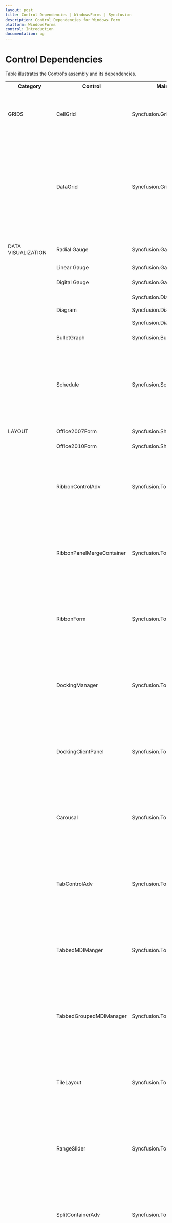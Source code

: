 ```yaml
---
layout: post
title: Control Dependencies | WindowsForms | Syncfusion
description: Control Dependencies for Windows Form 
platform: WindowsForms
control: Introduction
documentation: ug
---
```



# Control Dependencies

Table illustrates the Control's assembly and its dependencies.

<table>
<tr>
<th>
Category<br/><br/></th><th>
Control<br/><br/></th><th>
Main Assembly<br/><br/></th><th>
Depended Assemblies<br/><br/></th><th>
</th></tr>
<tr>
<td>
GRIDS<br/><br/></td><td>
CellGrid<br/><br/></td><td>
Syncfusion.Grid.Windows<br/><br/></td><td>
Syncfusion.Grid.Base<br/><br/>Syncfusion.Shared.Base<br/><br/>Syncfusion.Shared.Windows<br/><br/></td></tr>
<tr>
<td>
<br/><br/></td><td>
DataGrid<br/><br/></td><td>
Syncfusion.Grid.Grouping.Windows<br/><br/></td><td>
Syncfusion.Grid.Base<br/><br/>Syncfusion.Grid.Windows<br/><br/>Syncfusion.Grid.Grouping.Base<br/><br/>Syncfusion.Grouping.Base<br/><br/>Syncfusion.Shared.Base<br/><br/>Syncfusion.Shared.Windows<br/><br/>Syncfusion.Tools.Base<br/><br/>Syncfusion.Tools.Windows<br/><br/></td></tr>
<tr>
<td>
DATA VISUALIZATION<br/><br/></td><td>
Radial Gauge<br/><br/></td><td>
Syncfusion.Gauge.Windows<br/><br/></td><td>
Syncfusion.Shared.Base<br/><br/></td></tr>
<tr>
<td>
<br/><br/></td><td>
Linear Gauge<br/><br/></td><td>
Syncfusion.Gauge.Windows<br/><br/></td><td>
Syncfusion.Shared.Base<br/><br/></td></tr>
<tr>
<td>
<br/><br/></td><td>
Digital Gauge<br/><br/></td><td>
Syncfusion.Gauge.Windows<br/><br/></td><td>
Syncfusion.Shared.Base<br/><br/></td></tr>
<tr>
<td>
<br/><br/></td><td>
Diagram<br/><br/></td><td>
Syncfusion.Diagram.Base<br/><br/>Syncfusion.Diagram.Windows<br/><br/>Syncfusion.Diagram.Utility.Windows<br/><br/></td><td>
Syncfusion.Shared.Base<br/><br/>Syncfusion.Shared.Windows<br/><br/></td></tr>
<tr>
<td>
<br/><br/></td><td>
BulletGraph<br/><br/></td><td>
Syncfusion.BulletGraph.Windows<br/><br/></td><td>
<br/><br/></td></tr>
<tr>
<td>
<br/><br/></td><td>
Schedule<br/><br/></td><td>
Syncfusion.Schedule.Windows<br/><br/></td><td>
Syncfusion.GridHelperClasses.Base<br/><br/>Syncfusion.Schedule.Base<br/><br/>Syncfusion.Shared.Base<br/><br/>Syncfusion.Shared.Windows<br/><br/>Syncfusion.Tools.Base<br/><br/>Syncfusion.Tools.Windows<br/><br/></td></tr>
<tr>
<td>
LAYOUT<br/><br/></td><td>
Office2007Form<br/><br/></td><td>
Syncfusion.Shared.Base<br/><br/></td><td>
<br/><br/></td></tr>
<tr>
<td>
<br/><br/></td><td>
Office2010Form<br/><br/></td><td>
Syncfusion.Shared.Base<br/><br/></td><td>
<br/><br/></td></tr>
<tr>
<td>
<br/><br/></td><td>
RibbonControlAdv<br/><br/></td><td>
Syncfusion.Tools.Windows<br/><br/></td><td>
Syncfusion.Grid.Base<br/><br/>Syncfusion.Grid.Windows<br/><br/>Syncfusion.Shared.Base<br/><br/>Syncfusion.Shared.Windows<br/><br/>Syncfusion.Tools.Base<br/><br/></td></tr>
<tr>
<td>
<br/><br/></td><td>
RibbonPanelMergeContainer<br/><br/></td><td>
Syncfusion.Tools.Windows<br/><br/></td><td>
Syncfusion.Grid.Base<br/><br/>Syncfusion.Grid.Windows<br/><br/>Syncfusion.Shared.Base<br/><br/>Syncfusion.Shared.Windows<br/><br/>Syncfusion.Tools.Base<br/><br/></td></tr>
<tr>
<td>
<br/><br/></td><td>
RibbonForm<br/><br/></td><td>
Syncfusion.Tools.Windows<br/><br/></td><td>
Syncfusion.Grid.Base<br/><br/>Syncfusion.Grid.Windows<br/><br/>Syncfusion.Shared.Base<br/><br/>Syncfusion.Shared.Windows<br/><br/>Syncfusion.Tools.Base<br/><br/></td></tr>
<tr>
<td>
<br/><br/></td><td>
DockingManager<br/><br/></td><td>
Syncfusion.Tools.Windows<br/><br/></td><td>
Syncfusion.Grid.Base<br/><br/>Syncfusion.Grid.Windows<br/><br/>Syncfusion.Shared.Base<br/><br/>Syncfusion.Shared.Windows<br/><br/>Syncfusion.Tools.Base<br/><br/></td></tr>
<tr>
<td>
<br/><br/></td><td>
DockingClientPanel<br/><br/></td><td>
Syncfusion.Tools.Windows<br/><br/></td><td>
Syncfusion.Grid.Base<br/><br/>Syncfusion.Grid.Windows<br/><br/>Syncfusion.Shared.Base<br/><br/>Syncfusion.Shared.Windows<br/><br/>Syncfusion.Tools.Base<br/><br/></td></tr>
<tr>
<td>
<br/><br/></td><td>
Carousal<br/><br/></td><td>
Syncfusion.Tools.Windows<br/><br/></td><td>
Syncfusion.Grid.Base<br/><br/>Syncfusion.Grid.Windows<br/><br/>Syncfusion.Shared.Base<br/><br/>Syncfusion.Shared.Windows<br/><br/>Syncfusion.Tools.Base<br/><br/></td></tr>
<tr>
<td>
<br/><br/></td><td>
TabControlAdv<br/><br/></td><td>
Syncfusion.Tools.Windows<br/><br/></td><td>
Syncfusion.Grid.Base<br/><br/>Syncfusion.Grid.Windows<br/><br/>Syncfusion.Shared.Base<br/><br/>Syncfusion.Shared.Windows<br/><br/>Syncfusion.Tools.Base<br/><br/></td></tr>
<tr>
<td>
<br/><br/></td><td>
TabbedMDIManger<br/><br/></td><td>
Syncfusion.Tools.Windows<br/><br/></td><td>
Syncfusion.Grid.Base<br/><br/>Syncfusion.Grid.Windows<br/><br/>Syncfusion.Shared.Base<br/><br/>Syncfusion.Shared.Windows<br/><br/>Syncfusion.Tools.Base<br/><br/></td></tr>
<tr>
<td>
<br/><br/></td><td>
TabbedGroupedMDIManager<br/><br/></td><td>
Syncfusion.Tools.Windows<br/><br/></td><td>
Syncfusion.Grid.Base<br/><br/>Syncfusion.Grid.Windows<br/><br/>Syncfusion.Shared.Base<br/><br/>Syncfusion.Shared.Windows<br/><br/>Syncfusion.Tools.Base<br/><br/></td></tr>
<tr>
<td>
<br/><br/></td><td>
TileLayout<br/><br/></td><td>
Syncfusion.Tools.Windows<br/><br/></td><td>
Syncfusion.Grid.Base<br/><br/>Syncfusion.Grid.Windows<br/><br/>Syncfusion.Shared.Base<br/><br/>Syncfusion.Shared.Windows<br/><br/>Syncfusion.Tools.Base<br/><br/></td></tr>
<tr>
<td>
<br/><br/></td><td>
RangeSlider<br/><br/></td><td>
Syncfusion.Tools.Windows<br/><br/></td><td>
Syncfusion.Grid.Base<br/><br/>Syncfusion.Grid.Windows<br/><br/>Syncfusion.Shared.Base<br/><br/>Syncfusion.Shared.Windows<br/><br/>Syncfusion.Tools.Base<br/><br/></td></tr>
<tr>
<td>
<br/><br/></td><td>
SplitContainerAdv<br/><br/></td><td>
Syncfusion.Tools.Windows<br/><br/></td><td>
Syncfusion.Grid.Base<br/><br/>Syncfusion.Grid.Windows<br/><br/>Syncfusion.Shared.Base<br/><br/>Syncfusion.Shared.Windows<br/><br/>Syncfusion.Tools.Base<br/><br/></td></tr>
<tr>
<td>
<br/><br/></td><td>
TabSplitterContainerAdv<br/><br/></td><td>
Syncfusion.Tools.Windows<br/><br/></td><td>
Syncfusion.Grid.Base<br/><br/>Syncfusion.Grid.Windows<br/><br/>Syncfusion.Shared.Base<br/><br/>Syncfusion.Shared.Windows<br/><br/>Syncfusion.Tools.Base<br/><br/></td></tr>
<tr>
<td>
<br/><br/></td><td>
MetroForm<br/><br/></td><td>
Syncfusion.Shared.Base<br/><br/></td><td>
<br/><br/></td></tr>
<tr>
<td>
<br/><br/></td><td>
TabBarSplitterControl<br/><br/></td><td>
Syncfusion.Shared.Base<br/><br/></td><td>
<br/><br/></td></tr>
<tr>
<td>
<br/><br/></td><td>
RecordNavigationControl<br/><br/></td><td>
Syncfusion.Shared.Base<br/><br/></td><td>
<br/><br/></td></tr>
<tr>
<td>
<br/><br/></td><td>
RecordNavigationBar<br/><br/></td><td>
Syncfusion.Shared.Base<br/><br/></td><td>
<br/><br/></td></tr>
<tr>
<td>
<br/><br/></td><td>
FlowLayout<br/><br/></td><td>
Syncfusion.Shared.Base<br/><br/></td><td>
<br/><br/></td></tr>
<tr>
<td>
<br/><br/></td><td>
CardLayout<br/><br/></td><td>
Syncfusion.Shared.Base<br/><br/></td><td>
<br/><br/></td></tr>
<tr>
<td>
<br/><br/></td><td>
BorderLayout<br/><br/></td><td>
Syncfusion.Shared.Base<br/><br/></td><td>
<br/><br/></td></tr>
<tr>
<td>
<br/><br/></td><td>
SplitterControl<br/><br/></td><td>
Syncfusion.Shared.Base<br/><br/></td><td>
<br/><br/></td></tr>
<tr>
<td>
<br/><br/></td><td>
GradientPanel<br/><br/></td><td>
Syncfusion.Shared.Base<br/><br/></td><td>
<br/><br/></td></tr>
<tr>
<td>
<br/><br/></td><td>
GradientpanelExt<br/><br/></td><td>
Syncfusion.Shared.Base<br/><br/></td><td>
<br/><br/></td></tr>
<tr>
<td>
<br/><br/></td><td>
GridLayout<br/><br/></td><td>
Syncfusion.Shared.Base<br/><br/></td><td>
<br/><br/></td></tr>
<tr>
<td>
<br/><br/></td><td>
GridBagLayout<br/><br/></td><td>
Syncfusion.Shared.Base<br/><br/></td><td>
<br/><br/></td></tr>
<tr>
<td>
<br/><br/></td><td>
AutoLabel<br/><br/></td><td>
Syncfusion.Shared.Base<br/><br/></td><td>
<br/><br/></td></tr>
<tr>
<td>
<br/><br/></td><td>
BannerTextProvider<br/><br/></td><td>
Syncfusion.Shared.Base<br/><br/></td><td>
<br/><br/></td></tr>
<tr>
<td>
<br/><br/></td><td>
ImageListAdv<br/><br/></td><td>
Syncfusion.Shared.Base<br/><br/></td><td>
<br/><br/></td></tr>
<tr>
<td>
<br/><br/></td><td>
TypeLoader<br/><br/></td><td>
Syncfusion.Shared.Base<br/><br/></td><td>
<br/><br/></td></tr>
<tr>
<td>
**EDITORS**<br/><br/></td><td>
CurrencyTextBox<br/><br/></td><td>
Syncfusion.Shared.Base<br/><br/></td><td>
<br/><br/></td></tr>
<tr>
<td>
<br/><br/></td><td>
IntegerTextBox<br/><br/></td><td>
Syncfusion.Shared.Base<br/><br/></td><td>
<br/><br/></td></tr>
<tr>
<td>
<br/><br/></td><td>
DoubleTextBox<br/><br/></td><td>
Syncfusion.Shared.Base<br/><br/></td><td>
<br/><br/></td></tr>
<tr>
<td>
<br/><br/></td><td>
PercentTextBox<br/><br/></td><td>
Syncfusion.Shared.Base<br/><br/></td><td>
<br/><br/></td></tr>
<tr>
<td>
<br/><br/></td><td>
MaskedEditBox<br/><br/></td><td>
Syncfusion.Shared.Base<br/><br/></td><td>
<br/><br/></td></tr>
<tr>
<td>
<br/><br/></td><td>
TextBoxExt<br/><br/></td><td>
Syncfusion.Shared.Base<br/><br/></td><td>
<br/><br/></td></tr>
<tr>
<td>
<br/><br/></td><td>
ButtonAdv<br/><br/></td><td>
Syncfusion.Shared.Base<br/><br/></td><td>
<br/><br/></td></tr>
<tr>
<td>
<br/><br/></td><td>
EditableList<br/><br/></td><td>
Syncfusion.Shared.Base<br/><br/></td><td>
<br/><br/></td></tr>
<tr>
<td>
<br/><br/></td><td>
SplitButton<br/><br/></td><td>
Syncfusion.Tools.Windows<br/><br/></td><td>
Syncfusion.Grid.Base<br/><br/>Syncfusion.Grid.Windows<br/><br/>Syncfusion.Shared.Base<br/><br/>Syncfusion.Shared.Windows<br/><br/>Syncfusion.Tools.Base<br/><br/></td></tr>
<tr>
<td>
<br/><br/></td><td>
DomainUpDownExt<br/><br/></td><td>
Syncfusion.Tools.Windows<br/><br/></td><td>
Syncfusion.Grid.Base<br/><br/>Syncfusion.Grid.Windows<br/><br/>Syncfusion.Shared.Base<br/><br/>Syncfusion.Shared.Windows<br/><br/>Syncfusion.Tools.Base<br/><br/></td></tr>
<tr>
<td>
<br/><br/></td><td>
CurrencyEdit<br/><br/></td><td>
Syncfusion.Tools.Windows<br/><br/></td><td>
Syncfusion.Grid.Base<br/><br/>Syncfusion.Grid.Windows<br/><br/>Syncfusion.Shared.Base<br/><br/>Syncfusion.Shared.Windows<br/><br/>Syncfusion.Tools.Base<br/><br/></td></tr>
<tr>
<td>
<br/><br/></td><td>
ButtonEdit<br/><br/></td><td>
Syncfusion.Tools.Windows<br/><br/></td><td>
Syncfusion.Grid.Base<br/><br/>Syncfusion.Grid.Windows<br/><br/>Syncfusion.Shared.Base<br/><br/>Syncfusion.Shared.Windows<br/><br/>Syncfusion.Tools.Base<br/><br/></td></tr>
<tr>
<td>
<br/><br/></td><td>
AutoComplete<br/><br/></td><td>
Syncfusion.Tools.Windows<br/><br/></td><td>
Syncfusion.Grid.Base<br/><br/>Syncfusion.Grid.Windows<br/><br/>Syncfusion.Shared.Base<br/><br/>Syncfusion.Shared.Windows<br/><br/>Syncfusion.Tools.Base<br/><br/></td></tr>
<tr>
<td>
<br/><br/></td><td>
Calculator<br/><br/></td><td>
Syncfusion.Tools.Windows<br/><br/></td><td>
Syncfusion.Grid.Base<br/><br/>Syncfusion.Grid.Windows<br/><br/>Syncfusion.Shared.Base<br/><br/>Syncfusion.Shared.Windows<br/><br/>Syncfusion.Tools.Base<br/><br/></td></tr>
<tr>
<td>
<br/><br/></td><td>
CheckBoxAdv<br/><br/></td><td>
Syncfusion.Shared.Base<br/><br/></td><td>
<br/><br/></td></tr>
<tr>
<td>
<br/><br/></td><td>
RadioButtonAdv<br/><br/></td><td>
Syncfusion.Shared.Base<br/><br/></td><td>
<br/><br/></td></tr>
<tr>
<td>
<br/><br/></td><td>
RatingControl<br/><br/></td><td>
Syncfusion.Tools.Windows<br/><br/></td><td>
Syncfusion.Grid.Base<br/><br/>Syncfusion.Grid.Windows<br/><br/>Syncfusion.Shared.Base<br/><br/>Syncfusion.Shared.Windows<br/><br/>Syncfusion.Tools.Base<br/><br/></td></tr>
<tr>
<td>
<br/><br/></td><td>
ComboBoxAdv<br/><br/></td><td>
Syncfusion.Tools.Windows<br/><br/></td><td>
Syncfusion.Grid.Base<br/><br/>Syncfusion.Grid.Windows<br/><br/>Syncfusion.Shared.Base<br/><br/>Syncfusion.Shared.Windows<br/><br/>Syncfusion.Tools.Base<br/><br/></td></tr>
<tr>
<td>
<br/><br/></td><td>
ComboBoxBase<br/><br/></td><td>
Syncfusion.Shared.Base<br/><br/></td><td>
<br/><br/></td></tr>
<tr>
<td>
<br/><br/></td><td>
ComboBoxAutoComplete<br/><br/></td><td>
Syncfusion.Tools.Windows<br/><br/></td><td>
Syncfusion.Grid.Base<br/><br/>Syncfusion.Grid.Windows<br/><br/>Syncfusion.Shared.Base<br/><br/>Syncfusion.Shared.Windows<br/><br/>Syncfusion.Tools.Base<br/><br/></td></tr>
<tr>
<td>
<br/><br/></td><td>
MultiColumnComboBox<br/><br/></td><td>
Syncfusion.Tools.Windows<br/><br/></td><td>
Syncfusion.Grid.Base<br/><br/>Syncfusion.Grid.Windows<br/><br/>Syncfusion.Shared.Base<br/><br/>Syncfusion.Shared.Windows<br/><br/>Syncfusion.Tools.Base<br/><br/></td></tr>
<tr>
<td>
<br/><br/></td><td>
MultiSelectionComboBox<br/><br/></td><td>
Syncfusion.Tools.Windows<br/><br/></td><td>
Syncfusion.Grid.Base<br/><br/>Syncfusion.Grid.Windows<br/><br/>Syncfusion.Shared.Base<br/><br/>Syncfusion.Shared.Windows<br/><br/>Syncfusion.Tools.Base<br/><br/></td></tr>
<tr>
<td>
<br/><br/></td><td>
ComboDropDown<br/><br/></td><td>
Syncfusion.Shared.Base<br/><br/></td><td>
<br/><br/></td></tr>
<tr>
<td>
<br/><br/></td><td>
FontListBox<br/><br/></td><td>
Syncfusion.Tools.Windows<br/><br/></td><td>
Syncfusion.Grid.Base<br/><br/>Syncfusion.Grid.Windows<br/><br/>Syncfusion.Shared.Base<br/><br/>Syncfusion.Shared.Windows<br/><br/>Syncfusion.Tools.Base<br/><br/></td></tr>
<tr>
<td>
<br/><br/></td><td>
FontComboBox<br/><br/></td><td>
Syncfusion.Tools.Windows<br/><br/></td><td>
Syncfusion.Grid.Base<br/><br/>Syncfusion.Grid.Windows<br/><br/>Syncfusion.Shared.Base<br/><br/>Syncfusion.Shared.Windows<br/><br/>Syncfusion.Tools.Base<br/><br/></td></tr>
<tr>
<td>
<br/><br/></td><td>
EditControl<br/><br/></td><td>
Syncfusion.Edit.Windows<br/><br/></td><td>
Syncfusion.Shared.Base<br/><br/>Syncfusion.Tools.Base<br/><br/>Syncfusion.Tools.Windows<br/><br/></td></tr>
<tr>
<td>
<br/><br/></td><td>
HTMLUIControl<br/><br/></td><td>
Syncfusion.HTMLUI.Windows<br/><br/></td><td>
Syncfusion.HTMLUI.Base<br/><br/>Syncfusion.Shared.Base<br/><br/>Syncfusion.Scripting.Base<br/><br/>Syncfusion.Scripting.Windows<br/><br/></td></tr>
<tr>
<td>
<br/><br/></td><td>
RadialSlider<br/><br/></td><td>
Syncfusion.Tools.Windows<br/><br/></td><td>
Syncfusion.Grid.Base<br/><br/>Syncfusion.Grid.Windows<br/><br/>Syncfusion.Shared.Base<br/><br/>Syncfusion.Shared.Windows<br/><br/>Syncfusion.Tools.Base<br/><br/></td></tr>
<tr>
<td>
<br/><br/></td><td>
MonthCalendarAdv<br/><br/></td><td>
Syncfusion.Tools.Windows<br/><br/></td><td>
Syncfusion.Grid.Base<br/><br/>Syncfusion.Grid.Windows<br/><br/>Syncfusion.Shared.Base<br/><br/>Syncfusion.Shared.Windows<br/><br/>Syncfusion.Tools.Base<br/><br/></td></tr>
<tr>
<td>
<br/><br/></td><td>
DateTimePickerAdv<br/><br/></td><td>
Syncfusion.Tools.Windows<br/><br/></td><td>
Syncfusion.Grid.Base<br/><br/>Syncfusion.Grid.Windows<br/><br/>Syncfusion.Shared.Base<br/><br/>Syncfusion.Shared.Windows<br/><br/>Syncfusion.Tools.Base<br/><br/></td></tr>
<tr>
<td>
<br/><br/></td><td>
ToggleButton<br/><br/></td><td>
Syncfusion.Tools.Windows<br/><br/></td><td>
Syncfusion.Grid.Base<br/><br/>Syncfusion.Grid.Windows<br/><br/>Syncfusion.Shared.Base<br/><br/>Syncfusion.Shared.Windows<br/><br/>Syncfusion.Tools.Base<br/><br/></td></tr>
<tr>
<td>
<br/><br/></td><td>
ColorPickerUIAdv<br/><br/></td><td>
Syncfusion.Tools.Windows<br/><br/></td><td>
Syncfusion.Grid.Base<br/><br/>Syncfusion.Grid.Windows<br/><br/>Syncfusion.Shared.Base<br/><br/>Syncfusion.Shared.Windows<br/><br/>Syncfusion.Tools.Base<br/><br/></td></tr>
<tr>
<td>
<br/><br/></td><td>
ColorPickerButton<br/><br/></td><td>
Syncfusion.Shared.Base<br/><br/></td><td>
<br/><br/></td></tr>
<tr>
<td>
<br/><br/></td><td>
ColorUIControl<br/><br/></td><td>
Syncfusion.Shared.Base<br/><br/></td><td>
<br/><br/></td></tr>
<tr>
<td>
<br/><br/></td><td>
NumericUpDownext<br/><br/></td><td>
Syncfusion.Tools.Windows<br/><br/></td><td>
Syncfusion.Grid.Base<br/><br/>Syncfusion.Grid.Windows<br/><br/>Syncfusion.Shared.Base<br/><br/>Syncfusion.Shared.Windows<br/><br/>Syncfusion.Tools.Base<br/><br/></td></tr>
<tr>
<td>
<br/><br/></td><td>
ImageStreamer<br/><br/></td><td>
Syncfusion.Tools.Windows<br/><br/></td><td>
Syncfusion.Grid.Base<br/><br/>Syncfusion.Grid.Windows<br/><br/>Syncfusion.Shared.Base<br/><br/>Syncfusion.Shared.Windows<br/><br/>Syncfusion.Tools.Base<br/><br/></td></tr>
<tr>
<td>
NAVIGATION<br/><br/></td><td>
TreeViewAdv<br/><br/></td><td>
Syncfusion.Tools.Windows<br/><br/></td><td>
Syncfusion.Grid.Base<br/><br/>Syncfusion.Grid.Windows<br/><br/>Syncfusion.Shared.Base<br/><br/>Syncfusion.Shared.Windows<br/><br/>Syncfusion.Tools.Base<br/><br/></td></tr>
<tr>
<td>
<br/><br/></td><td>
MultiColumnTreeview<br/><br/></td><td>
Syncfusion.Tools.Windows<br/><br/></td><td>
Syncfusion.Grid.Base<br/><br/>Syncfusion.Grid.Windows<br/><br/>Syncfusion.Shared.Base<br/><br/>Syncfusion.Shared.Windows<br/><br/>Syncfusion.Tools.Base<br/><br/></td></tr>
<tr>
<td>
<br/><br/></td><td>
GroupBar<br/><br/></td><td>
Syncfusion.Shared.Base<br/><br/></td><td>
<br/><br/></td></tr>
<tr>
<td>
<br/><br/></td><td>
GroupView<br/><br/></td><td>
Syncfusion.Shared.Base<br/><br/></td><td>
<br/><br/></td></tr>
<tr>
<td>
<br/><br/></td><td>
MainFrameBarManager<br/><br/></td><td>
Syncfusion.Tools.Windows<br/><br/></td><td>
Syncfusion.Grid.Base<br/><br/>Syncfusion.Grid.Windows<br/><br/>Syncfusion.Shared.Base<br/><br/>Syncfusion.Shared.Windows<br/><br/>Syncfusion.Tools.Base<br/><br/></td></tr>
<tr>
<td>
<br/><br/></td><td>
ChildFramebarManager<br/><br/></td><td>
Syncfusion.Tools.Windows<br/><br/></td><td>
Syncfusion.Grid.Base<br/><br/>Syncfusion.Grid.Windows<br/><br/>Syncfusion.Shared.Base<br/><br/>Syncfusion.Shared.Windows<br/><br/>Syncfusion.Tools.Base<br/><br/></td></tr>
<tr>
<td>
<br/><br/></td><td>
XPTaskBar<br/><br/></td><td>
Syncfusion.Tools.Windows<br/><br/></td><td>
Syncfusion.Grid.Base<br/><br/>Syncfusion.Grid.Windows<br/><br/>Syncfusion.Shared.Base<br/><br/>Syncfusion.Shared.Windows<br/><br/>Syncfusion.Tools.Base<br/><br/></td></tr>
<tr>
<td>
<br/><br/></td><td>
XPToolBar<br/><br/></td><td>
Syncfusion.Tools.Windows<br/><br/></td><td>
Syncfusion.Grid.Base<br/><br/>Syncfusion.Grid.Windows<br/><br/>Syncfusion.Shared.Base<br/><br/>Syncfusion.Shared.Windows<br/><br/>Syncfusion.Tools.Base<br/><br/></td></tr>
<tr>
<td>
<br/><br/></td><td>
CommandBarController<br/><br/></td><td>
Syncfusion.Tools.Windows<br/><br/></td><td>
Syncfusion.Grid.Base<br/><br/>Syncfusion.Grid.Windows<br/><br/>Syncfusion.Shared.Base<br/><br/>Syncfusion.Shared.Windows<br/><br/>Syncfusion.Tools.Base<br/><br/></td></tr>
<tr>
<td>
<br/><br/></td><td>
RadialMenu<br/><br/></td><td>
Syncfusion.Tools.Windows<br/><br/></td><td>
Syncfusion.Grid.Base<br/><br/>Syncfusion.Grid.Windows<br/><br/>Syncfusion.Shared.Base<br/><br/>Syncfusion.Shared.Windows<br/><br/>Syncfusion.Tools.Base<br/><br/></td></tr>
<tr>
<td>
<br/><br/></td><td>
TreeNavigator<br/><br/></td><td>
Syncfusion.Tools.Windows<br/><br/></td><td>
Syncfusion.Grid.Base<br/><br/>Syncfusion.Grid.Windows<br/><br/>Syncfusion.Shared.Base<br/><br/>Syncfusion.Shared.Windows<br/><br/>Syncfusion.Tools.Base<br/><br/></td></tr>
<tr>
<td>
<br/><br/></td><td>
BackStageView<br/><br/></td><td>
Syncfusion.Tools.Windows<br/><br/></td><td>
Syncfusion.Grid.Base<br/><br/>Syncfusion.Grid.Windows<br/><br/>Syncfusion.Shared.Base<br/><br/>Syncfusion.Shared.Windows<br/><br/>Syncfusion.Tools.Base<br/><br/></td></tr>
<tr>
<td>
<br/><br/></td><td>
ContextMenuStripEx<br/><br/></td><td>
Syncfusion.Tools.Windows<br/><br/></td><td>
Syncfusion.Grid.Base<br/><br/>Syncfusion.Grid.Windows<br/><br/>Syncfusion.Shared.Base<br/><br/>Syncfusion.Shared.Windows<br/><br/>Syncfusion.Tools.Base<br/><br/></td></tr>
<tr>
<td>
<br/><br/></td><td>
MiniToolBar<br/><br/></td><td>
Syncfusion.Tools.Windows<br/><br/></td><td>
Syncfusion.Grid.Base<br/><br/>Syncfusion.Grid.Windows<br/><br/>Syncfusion.Shared.Base<br/><br/>Syncfusion.Shared.Windows<br/><br/>Syncfusion.Tools.Base<br/><br/></td></tr>
<tr>
<td>
<br/><br/></td><td>
NavigationView<br/><br/></td><td>
Syncfusion.Tools.Windows<br/><br/></td><td>
Syncfusion.Grid.Base<br/><br/>Syncfusion.Grid.Windows<br/><br/>Syncfusion.Shared.Base<br/><br/>Syncfusion.Shared.Windows<br/><br/>Syncfusion.Tools.Base<br/><br/></td></tr>
<tr>
<td>
<br/><br/></td><td>
PopupControlContainer<br/><br/></td><td>
Syncfusion.Shared.Base<br/><br/></td><td>
<br/><br/></td></tr>
<tr>
<td>
<br/><br/></td><td>
PopupMenu<br/><br/></td><td>
Syncfusion.Tools.Windows<br/><br/></td><td>
Syncfusion.Grid.Base<br/><br/>Syncfusion.Grid.Windows<br/><br/>Syncfusion.Shared.Base<br/><br/>Syncfusion.Shared.Windows<br/><br/>Syncfusion.Tools.Base<br/><br/></td></tr>
<tr>
<td>
<br/><br/></td><td>
GradientLabel<br/><br/></td><td>
Syncfusion.Tools.Windows<br/><br/></td><td>
Syncfusion.Grid.Base<br/><br/>Syncfusion.Grid.Windows<br/><br/>Syncfusion.Shared.Base<br/><br/>Syncfusion.Shared.Windows<br/><br/>Syncfusion.Tools.Base<br/><br/></td></tr>
<tr>
<td>
<br/><br/></td><td>
SuperAccelerator<br/><br/></td><td>
Syncfusion.Tools.Windows<br/><br/></td><td>
Syncfusion.Grid.Base<br/><br/>Syncfusion.Grid.Windows<br/><br/>Syncfusion.Shared.Base<br/><br/>Syncfusion.Shared.Windows<br/><br/>Syncfusion.Tools.Base<br/><br/></td></tr>
<tr>
<td>
<br/><br/></td><td>
ToolStripEx<br/><br/></td><td>
Syncfusion.Tools.Windows<br/><br/></td><td>
Syncfusion.Grid.Base<br/><br/>Syncfusion.Grid.Windows<br/><br/>Syncfusion.Shared.Base<br/><br/>Syncfusion.Shared.Windows<br/><br/>Syncfusion.Tools.Base<br/><br/></td></tr>
<tr>
<td>
<br/><br/></td><td>
TrackBarEx<br/><br/></td><td>
Syncfusion.Tools.Windows<br/><br/></td><td>
Syncfusion.Grid.Base<br/><br/>Syncfusion.Grid.Windows<br/><br/>Syncfusion.Shared.Base<br/><br/>Syncfusion.Shared.Windows<br/><br/>Syncfusion.Tools.Base<br/><br/></td></tr>
<tr>
<td>
NOTIFICATION<br/><br/></td><td>
SplashPanel<br/><br/></td><td>
Syncfusion.Shared.Base<br/><br/></td><td>
Syncfusion.Tools.Windows<br/><br/></td></tr>
<tr>
<td>
<br/><br/></td><td>
SplashControl<br/><br/></td><td>
Syncfusion.Shared.Base<br/><br/></td><td>
Syncfusion.Tools.Windows<br/><br/></td></tr>
<tr>
<td>
<br/><br/></td><td>
StatusBarAdv<br/><br/></td><td>
Syncfusion.Tools.Windows<br/><br/></td><td>
Syncfusion.Grid.Base<br/><br/>Syncfusion.Grid.Windows<br/><br/>Syncfusion.Shared.Base<br/><br/>Syncfusion.Shared.Windows<br/><br/>Syncfusion.Tools.Base<br/><br/></td></tr>
<tr>
<td>
<br/><br/></td><td>
StatusBarAdvPanel<br/><br/></td><td>
Syncfusion.Tools.Windows<br/><br/></td><td>
Syncfusion.Grid.Base<br/><br/>Syncfusion.Grid.Windows<br/><br/>Syncfusion.Shared.Base<br/><br/>Syncfusion.Shared.Windows<br/><br/>Syncfusion.Tools.Base<br/><br/></td></tr>
<tr>
<td>
<br/><br/></td><td>
ProgressBarAdv<br/><br/></td><td>
Syncfusion.Shared.Base<br/><br/></td><td>
<br/><br/></td></tr>
<tr>
<td>
<br/><br/></td><td>
StatusbarExt<br/><br/></td><td>
Syncfusion.Tools.Windows<br/><br/></td><td>
Syncfusion.Grid.Base<br/><br/>Syncfusion.Grid.Windows<br/><br/>Syncfusion.Shared.Base<br/><br/>Syncfusion.Shared.Windows<br/><br/>Syncfusion.Tools.Base<br/><br/></td></tr>
<tr>
<td>
<br/><br/></td><td>
StatusStripEx<br/><br/></td><td>
Syncfusion.Tools.Windows<br/><br/></td><td>
Syncfusion.Grid.Base<br/><br/>Syncfusion.Grid.Windows<br/><br/>Syncfusion.Shared.Base<br/><br/>Syncfusion.Shared.Windows<br/><br/>Syncfusion.Tools.Base<br/><br/></td></tr>
<tr>
<td>
<br/><br/></td><td>
Clock<br/><br/></td><td>
Syncfusion.Tools.Windows<br/><br/></td><td>
Syncfusion.Grid.Base<br/><br/>Syncfusion.Grid.Windows<br/><br/>Syncfusion.Shared.Base<br/><br/>Syncfusion.Shared.Windows<br/><br/>Syncfusion.Tools.Base<br/><br/></td></tr>
<tr>
<td>
<br/><br/></td><td>
HubTile<br/><br/></td><td>
Syncfusion.Tools.Windows<br/><br/></td><td>
Syncfusion.Grid.Base<br/><br/>Syncfusion.Grid.Windows<br/><br/>Syncfusion.Shared.Base<br/><br/>Syncfusion.Shared.Windows<br/><br/>Syncfusion.Tools.Base<br/><br/></td></tr>
<tr>
<td>
<br/><br/></td><td>
SuperToolTip<br/><br/></td><td>
Syncfusion.Tools.Windows<br/><br/></td><td>
Syncfusion.Grid.Base<br/><br/>Syncfusion.Grid.Windows<br/><br/>Syncfusion.Shared.Base<br/><br/>Syncfusion.Shared.Windows<br/><br/>Syncfusion.Tools.Base<br/><br/></td></tr>
<tr>
<td>
<br/><br/></td><td>
MessageBoxAdv<br/><br/></td><td>
Syncfusion.Shared.Base<br/><br/></td><td>
<br/><br/></td></tr>
<tr>
<td>
MISCELLANEOUS<br/><br/></td><td>
SkinManager<br/><br/></td><td>
Syncfusion.Shared.Base<br/><br/></td><td>
<br/><br/></td></tr>
<tr>
<td>
<br/><br/></td><td>
WizardControl<br/><br/></td><td>
Syncfusion.Tools.Windows<br/><br/></td><td>
Syncfusion.Grid.Base<br/><br/>Syncfusion.Grid.Windows<br/><br/>Syncfusion.Shared.Base<br/><br/>Syncfusion.Shared.Windows<br/><br/>Syncfusion.Tools.Base<br/><br/></td></tr>
<tr>
<td>
<br/><br/></td><td>
XPTaskPane<br/><br/></td><td>
Syncfusion.Tools.Windows<br/><br/></td><td>
Syncfusion.Grid.Base<br/><br/>Syncfusion.Grid.Windows<br/><br/>Syncfusion.Shared.Base<br/><br/>Syncfusion.Shared.Windows<br/><br/>Syncfusion.Tools.Base<br/><br/></td></tr>
<tr>
<td>
<br/><br/></td><td>
ScrollersFrame<br/><br/></td><td>
Syncfusion.Shared.Base<br/><br/></td><td>
<br/><br/></td></tr>
<tr>
<td>
<br/><br/></td><td>
FolderBrowser<br/><br/></td><td>
Syncfusion.Shared.Base<br/><br/></td><td>
<br/><br/></td></tr>
<tr>
<td>
<br/><br/></td><td>
SpellChecker<br/><br/></td><td>
Syncfusion.Shared.Base<br/><br/></td><td>
<br/><br/></td></tr>
<tr>
<td>
<br/><br/></td><td>
Grouping<br/><br/></td><td>
Syncfusion.Grouping.Windows<br/><br/></td><td>
Syncfusion.Grouping.Base<br/><br/>Syncfusion.Shared.Base<br/><br/>Syncfusion.Shared.Windows<br/><br/></td></tr>
<tr>
<td>
<br/><br/></td><td>
Calculate<br/><br/></td><td>
Syncfusion.Calculate.Windows<br/><br/></td><td>
Syncfusion.Calculate.Base<br/><br/>Syncfusion.Shared.Base<br/><br/>Syncfusion.Shared.Windows<br/><br/>Syncfusion.Tools.Base<br/><br/>Syncfusion.Tools.Windows<br/><br/></td></tr>
<tr>
<td>
BUSINESS INTELLIGENCE<br/><br/></td><td>
Pivot Grid<br/><br/></td><td>
Syncfusion.PivotAnalysis.Windows<br/><br/></td><td>
Syncfusion.Grid.Base<br/><br/>Syncfusion.Grid.Windows<br/><br/>Syncfusion.PivotAnalysis.Base<br/><br/>Syncfusion.Shared.Base<br/><br/>Syncfusion.Shared.Windows<br/><br/>Syncfusion.Tools.Base<br/><br/>Syncfusion.Tools.Windows<br/><br/></td></tr>
<tr>
<td>
<br/><br/></td><td>
Pivot Chart<br/><br/></td><td>
Syncfusion.PivotChart.Windows<br/><br/></td><td>
Syncfusion.Chart.Base<br/><br/>Syncfusion.Chart.Windows<br/><br/>Syncfusion.Grid.Base<br/><br/>Syncfusion.Grid.Windows<br/><br/>Syncfusion.Linq.Base<br/><br/>Syncfusion.PivotAnalysis.Base<br/><br/>Syncfusion.PivotAnalysis.Windows<br/><br/>Syncfusion.Shared.Base<br/><br/>Syncfusion.Shared.Windows<br/><br/>Syncfusion.Tools.Base<br/><br/>Syncfusion.Tools.Windows<br/><br/></td></tr>
</table>
